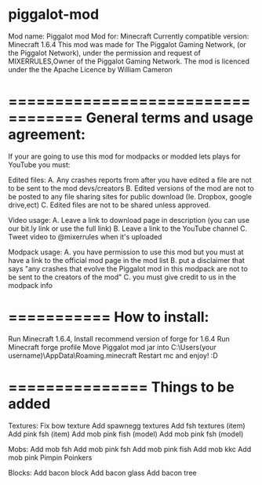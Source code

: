  piggalot-mod
 ============
Mod name: Piggalot mod
Mod for: Minecraft
Currently compatible version: Minecraft 1.6.4
This mod was made for The Piggalot Gaming Network, (or the Piggalot Network), 
under the permission and request of MIXERRULES,Owner of the Piggalot Gaming Network.
The mod is licenced under the the Apache Licence by William Cameron

==================================
General terms and usage agreement:
==================================
If your are going to use this mod for modpacks or modded lets plays for YouTube you must:
 
Edited files:
A. Any crashes reports from after you have edited a file are not to be sent to the mod devs/creators
B. Edited versions of the mod are not to be posted to any file sharing sites for public download (Ie. Dropbox, google drive,ect)
C. Edited files are not to be shared unless approved.
 
Video usage:
A. Leave a link to download page in description (you can use our bit.ly link or use the full link)
B. Leave a link to the YouTube channel
C. Tweet video to @mixerrules when it's uploaded

Modpack usage: 
A. you have permission to use this mod but you must at have a link to the official mod page in the mod list
B. put a disclaimer that says "any crashes that evolve the Piggalot mod in this modpack are not to be sent to the creators of the mod"
C. you must give credit to us in the modpack info

===========
How to install:
===========
Run Minecraft 1.6.4,
Install recommend version of forge for 1.6.4
Run Minecraft forge profile
Move Piggalot mod jar into C:\Users\(your username)\AppData\Roaming\.minecraft
Restart mc and enjoy! :D

===============
Things to be added
===============
Textures:
Fix bow texture
Add spawnegg textures
Add fsh textures (item)
Add pink fsh (item)
Add mob pink fish (model)
Add mob pink fsh (model)

Mobs:
Add mob fsh
Add mob pink fsh
Add mob pink fish
Add mob kkc 
Add mob pink Pimpin Poinkers 

Blocks: 
Add bacon block
Add bacon glass
Add bacon tree 
